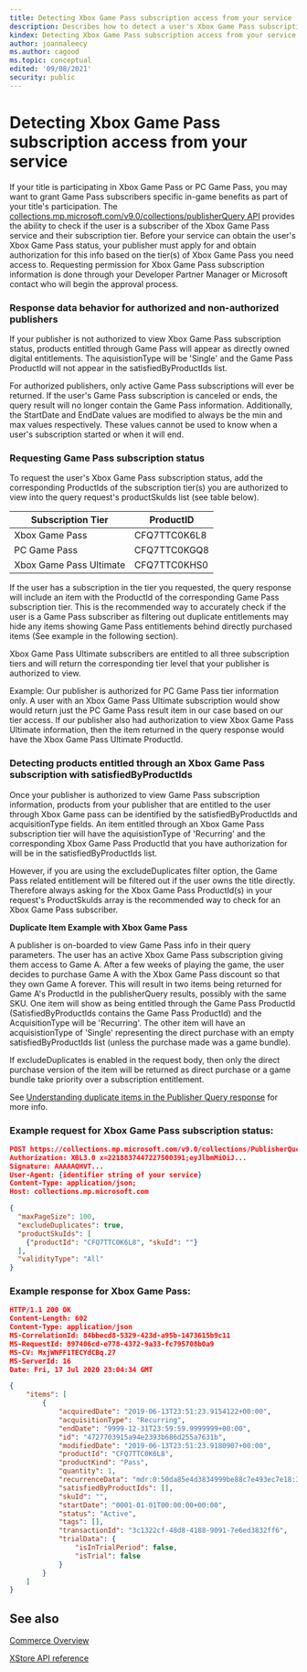```yaml
---
title: Detecting Xbox Game Pass subscription access from your service
description: Describes how to detect a user's Xbox Game Pass subscription status.
kindex: Detecting Xbox Game Pass subscription access from your service
author: joannaleecy
ms.author: cagood
ms.topic: conceptual
edited: '09/08/2021'
security: public
---
```



# Detecting Xbox Game Pass subscription access from your service

If your title is participating in Xbox Game Pass or PC Game Pass, you may want to grant Game Pass subscribers specific in-game benefits as part of your title's participation.
The [collections.mp.microsoft.com/v9.0/collections/publisherQuery API](microsoft-store-apis/xstore-v9-query-for-products.md) provides the ability to check if the user is a subscriber of the Xbox Game Pass service and their subscription tier.
Before your service can obtain the user's Xbox Game Pass status, your publisher must apply for and obtain authorization for this info based on the tier(s) of Xbox Game Pass you need access to.
Requesting permission for Xbox Game Pass subscription information is done through your Developer Partner Manager or Microsoft contact who will begin the approval process.

### Response data behavior for authorized and non-authorized publishers

If your publisher is not authorized to view Xbox Game Pass subscription status, products entitled through Game Pass will appear as directly owned digital entitlements.
The aquisistionType will be 'Single' and the Game Pass ProductId will not appear in the satisfiedByProductIds list.  

For authorized publishers, only active Game Pass subscriptions will ever be returned.
If the user's Game Pass subscription is canceled or ends, the query result will no longer contain the Game Pass information.
Additionally, the StartDate and EndDate values are modified to always be the min and max values respectively.
These values cannot be used to know when a user's subscription started or when it will end.  

### Requesting Game Pass subscription status

To request the user's Xbox Game Pass subscription status, add the corresponding ProductIds of the subscription tier(s) you are authorized to view into the query request's productSkuIds list (see table below).  

| Subscription Tier | ProductID    |
|-------------------|--------------|
| Xbox Game Pass            | CFQ7TTC0K6L8 |
| PC Game Pass     | CFQ7TTC0KGQ8 |
| Xbox Game Pass Ultimate   | CFQ7TTC0KHS0 |

If the user has a subscription in the tier you requested, the query response will include an item with the ProductId of the corresponding Game Pass subscription tier.
This is the recommended way to accurately check if the user is a Game Pass subscriber as filtering out duplicate entitlements may hide any items showing Game Pass entitlements behind directly purchased items (See example in the following section). 

Xbox Game Pass Ultimate subscribers are entitled to all three subscription tiers and will return the corresponding tier level that your publisher is authorized to view.

Example:
Our publisher is authorized for PC Game Pass tier information only.
A user with an Xbox Game Pass Ultimate subscription would show would return just the PC Game Pass result item in our case based on our tier access.
If our publisher also had authorization to view Xbox Game Pass Ultimate information, then the item returned in the query response would have the Xbox Game Pass Ultimate ProductId.

### Detecting products entitled through an Xbox Game Pass subscription with satisfiedByProductIds

Once your publisher is authorized to view Game Pass subscription information, products from your publisher that are entitled to the user through Xbox Game pass can be identified by the satisfiedByProductIds and acquisitionType fields.
An item entitled through an Xbox Game Pass subscription tier will have the aquisistionType of 'Recurring' and the corresponding Xbox Game Pass ProductId that you have authorization for will be in the satisfiedByProductIds list.  

However, if you are using the excludeDuplicates filter option, the Game Pass related entitlement will be filtered out if the user owns the title directly.
Therefore always asking for the Xbox Game Pass ProductId(s) in your request's ProductSkuIds array is the recommended way to check for an Xbox Game Pass subscriber.  

**Duplicate Item Example with Xbox Game Pass**

  A publisher is on-boarded to view Game Pass info in their query parameters.
  The user has an active Xbox Game Pass subscription giving them access to Game A.
  After a few weeks of playing the game, the user decides to purchase Game A with the Xbox Game Pass discount so that they own Game A forever.
  This will result in two items being returned for Game A's ProductId in the publisherQuery results, possibly with the same SKU.
  One item will show as being entitled through the Game Pass ProductId (SatisfiedByProductIds contains the Game Pass ProductId) and the AcquisitionType will be 'Recurring'.
  The other item will have an acquisistionType of 'Single' representing the direct purchase with an empty satisfiedByProductIds list (unless the purchase made was a game bundle).
  
  If excludeDuplicates is enabled in the request body, then only the direct purchase version of the item will be returned as direct purchase or a game bundle take priority over a subscription entitlement.

  See [Understanding duplicate items in the Publisher Query response](xstore-query-user-entitlements.md#duplicateItems) for more info.  


### Example request for Xbox Game Pass subscription status:

```json
POST https://collections.mp.microsoft.com/v9.0/collections/PublisherQuery HTTP/1.1
Authorization: XBL3.0 x=2218837447227500391;eyJlbmMiOiJ...
Signature: AAAAAQHVT...
User-Agent: {identifier string of your service}
Content-Type: application/json;
Host: collections.mp.microsoft.com

{
  "maxPageSize": 100,
  "excludeDuplicates": true,
  "productSkuIds": [
    {"productId": "CFQ7TTC0K6L8", "skuId": ""}
  ],
  "validityType": "All"
}
```

### Example response for Xbox Game Pass:

```json
HTTP/1.1 200 OK
Content-Length: 602
Content-Type: application/json
MS-CorrelationId: 84bbecd8-5329-423d-a95b-1473615b9c11
MS-RequestId: 897406cd-e778-4372-9a33-fc795708b0a9
MS-CV: MxjWNFF1TECYdCBq.27
MS-ServerId: 16
Date: Fri, 17 Jul 2020 23:04:34 GMT

{
    "items": [
        {
            "acquiredDate": "2019-06-13T23:51:23.9154122+00:00",
            "acquisitionType": "Recurring",
            "endDate": "9999-12-31T23:59:59.9999999+00:00",
            "id": "4727703915a94e2393b686d255a7631b",
            "modifiedDate": "2019-06-13T23:51:23.9180907+00:00",
            "productId": "CFQ7TTC0K6L8",
            "productKind": "Pass",
            "quantity": 1,
            "recurrenceData": "mdr:0:50da85e4d3834999be88c7e493ec7e18:3c1322cf-48d8-4188-9091-7e6ed3832ff6",
            "satisfiedByProductIds": [],
            "skuId": "",
            "startDate": "0001-01-01T00:00:00+00:00",
            "status": "Active",
            "tags": [],
            "transactionId": "3c1322cf-48d8-4188-9091-7e6ed3832ff6",
            "trialData": {
                "isInTrialPeriod": false,
                "isTrial": false
            }
        }
    ]
}
```

## See also

[Commerce Overview](../commerce-nav.md)

[XStore API reference](../../reference/system/xstore/xstore_members.md)